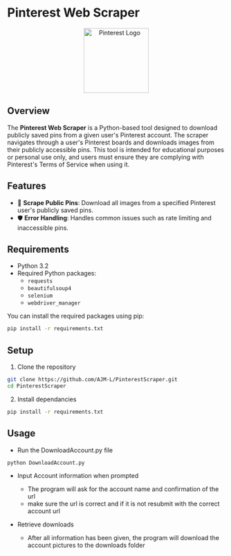 # Pinterest Web Scraper

<p align="center">
  <img src="https://upload.wikimedia.org/wikipedia/commons/0/08/Pinterest-logo.png" alt="Pinterest Logo" width="150">
</p>

## Overview

The **Pinterest Web Scraper** is a Python-based tool designed to download publicly saved pins from a given user's Pinterest account. The scraper navigates through a user's Pinterest boards and downloads images from their publicly accessible pins. This tool is intended for educational purposes or personal use only, and users must ensure they are complying with Pinterest's Terms of Service when using it.

## Features

- 🚀 **Scrape Public Pins**: Download all images from a specified Pinterest user's publicly saved pins.
- 🛡️ **Error Handling**: Handles common issues such as rate limiting and inaccessible pins.

## Requirements

- Python 3.2
- Required Python packages:
  - `requests`
  - `beautifulsoup4`
  - `selenium`
  - `webdriver_manager`

You can install the required packages using pip:

```bash
pip install -r requirements.txt
```

## Setup

1. Clone the repository
```bash
git clone https://github.com/AJM-L/PinterestScraper.git
cd PinterestScraper
```

2. Install dependancies
```bash
pip install -r requirements.txt
```

## Usage

- Run the DownloadAccount.py file
```bash
python DownloadAccount.py
```

- Input Account information when prompted
    - The program will ask for the account name and confirmation of the url
    - make sure the url is correct and if it is not resubmit with the correct account url

- Retrieve downloads
    - After all information has been given, the program will download the account pictures to the downloads folder